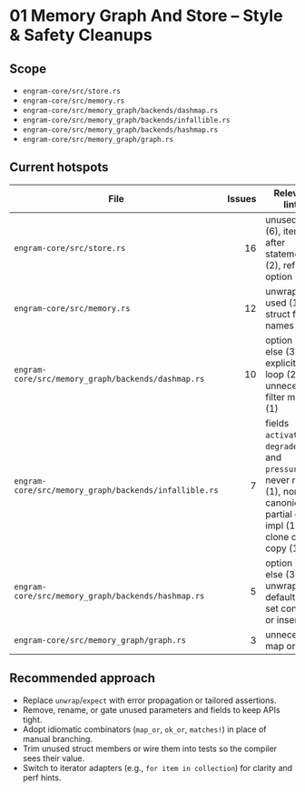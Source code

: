 # 01 Memory Graph And Store – Style & Safety Cleanups

## Scope
- `engram-core/src/store.rs`
- `engram-core/src/memory.rs`
- `engram-core/src/memory_graph/backends/dashmap.rs`
- `engram-core/src/memory_graph/backends/infallible.rs`
- `engram-core/src/memory_graph/backends/hashmap.rs`
- `engram-core/src/memory_graph/graph.rs`

## Current hotspots
| File | Issues | Relevant lints |
| --- | ---: | --- |
| `engram-core/src/store.rs` | 16 | unused self (6), items after statements (2), ref option (2) |
| `engram-core/src/memory.rs` | 12 | unwrap used (10), struct field names (2) |
| `engram-core/src/memory_graph/backends/dashmap.rs` | 10 | option if let else (3), explicit iter loop (2), unnecessary filter map (1) |
| `engram-core/src/memory_graph/backends/infallible.rs` | 7 | fields `activation`, `degraded`, and `pressure` are never read (1), non canonical partial ord impl (1), clone on copy (1) |
| `engram-core/src/memory_graph/backends/hashmap.rs` | 5 | option if let else (3), unwrap or default (1), set contains or insert (1) |
| `engram-core/src/memory_graph/graph.rs` | 3 | unnecessary map or (3) |

## Recommended approach
- Replace `unwrap`/`expect` with error propagation or tailored assertions.
- Remove, rename, or gate unused parameters and fields to keep APIs tight.
- Adopt idiomatic combinators (`map_or`, `ok_or`, `matches!`) in place of manual branching.
- Trim unused struct members or wire them into tests so the compiler sees their value.
- Switch to iterator adapters (e.g., `for item in collection`) for clarity and perf hints.
